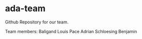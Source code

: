 # ada-team
Github Repository for our team.

Team members:
Baligand Louis
Pace Adrian 
Schloesing Benjamin

